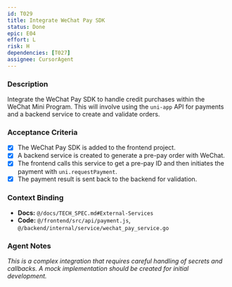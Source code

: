 ```yaml
---
id: T029
title: Integrate WeChat Pay SDK
status: Done
epic: E04
effort: L
risk: H
dependencies: [T027]
assignee: CursorAgent
---
```


### Description

Integrate the WeChat Pay SDK to handle credit purchases within the WeChat Mini Program. This will involve using the `uni-app` API for payments and a backend service to create and validate orders.

### Acceptance Criteria

- [x] The WeChat Pay SDK is added to the frontend project.
- [x] A backend service is created to generate a pre-pay order with WeChat.
- [x] The frontend calls this service to get a pre-pay ID and then initiates the payment with `uni.requestPayment`.
- [x] The payment result is sent back to the backend for validation.

### Context Binding

- **Docs:** `@/docs/TECH_SPEC.md#External-Services`
- **Code:** `@/frontend/src/api/payment.js`, `@/backend/internal/service/wechat_pay_service.go`

### Agent Notes

*This is a complex integration that requires careful handling of secrets and callbacks. A mock implementation should be created for initial development.* 